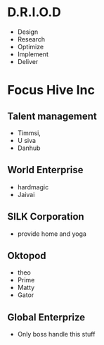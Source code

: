 # D.R.I.O.D
- Design 
- Research
- Optimize
- Implement
- Deliver
# Focus Hive Inc
## Talent management 
- Timmsi, 
- U siva
- Danhub
## World Enterprise
- hardmagic
- Jaivai 
## SILK Corporation
- provide home and yoga
## Oktopod
- theo
- Prime
- Matty
- Gator
## Global Enterprize
- Only boss handle this stuff
